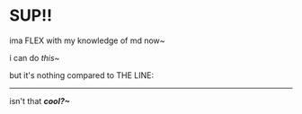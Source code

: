 # **SUP!!**

ima FLEX with my knowledge of md now~

i can do *this~*

but it's nothing compared to THE LINE:

---

isn't that **_cool?~_**